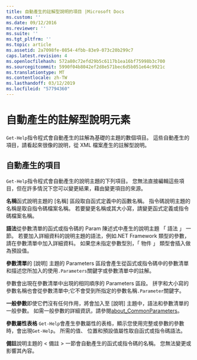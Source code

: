 ```yaml
---
title: 自動產生的註解型說明的項目 |Microsoft Docs
ms.custom: ''
ms.date: 09/12/2016
ms.reviewer: ''
ms.suite: ''
ms.tgt_pltfrm: ''
ms.topic: article
ms.assetid: 2a7098fe-0854-4fbb-83e9-073c20b299c7
caps.latest.revision: 4
ms.openlocfilehash: 572a80c72efd29b5c6117b1ea16bf75998b3c700
ms.sourcegitcommit: 5990f04b8042ef2d8e571bec6d5b051e64c9921c
ms.translationtype: MT
ms.contentlocale: zh-TW
ms.lasthandoff: 03/12/2019
ms.locfileid: "57794360"
---
```

# <a name="autogenerated-elements-of-comment-based-help"></a>自動產生的註解型說明元素

`Get-Help`指令程式會自動產生的註解為基礎的主題的數個項目。 這些自動產生的項目，請看起來很像的說明，從 XML 檔案產生的註解型說明。

## <a name="autogenerated-elements"></a>自動產生的項目

`Get-Help`指令程式會自動產生的說明主題的下列項目。 您無法直接編輯這些項目，但在許多情況下您可以變更結果，藉由變更項目的來源。

**名稱**函式說明主題的 [名稱] 區段取自函式定義中的函數名稱。 指令碼說明主題的名稱是取自指令碼檔案名稱。 若要變更名稱或其大小寫，請變更函式定義或指令碼檔案名稱。

**語法**從參數清單的函式或指令碼的 Param 陳述式中產生的說明主題 「 語法 」 一節。 若要加入詳細資料的說明主題的語法，例如.NET Framework 類型的參數，請在參數清單中加入詳細資料。 如果您未指定參數型別，「 物件 」 類型會插入做為預設值。

**參數清單**的 [說明] 主題的 Parameters 區段會產生從函式或指令碼中的參數清單和描述您所加入的使用`.Parameters`關鍵字或參數清單中的註解。

參數會出現在參數清單中出現的相同順序的 Parameters 區段。 拼字和大小寫的參數名稱也會從參數清單中;它不會受到所指定的參數名稱`.Parameter`關鍵字。

**一般參數**即使它們沒有任何作用，將會加入至 [說明] 主題中，語法和參數清單的一般參數。 如需一般參數的詳細資訊，請參閱[about_CommonParameters](/powershell/module/microsoft.powershell.core/about/about_commonparameters)。

**參數屬性表格**
 `Get-Help`會產生參數屬性的表格，顯示您使用完整或參數的參數時，會出現`Get-Help`。 所需的值、 位置和預設值屬性取自函式或指令碼語法。

**備註**說明主題的 < 備註 > 一節會自動產生的函式或指令碼的名稱。 您無法變更或影響其內容。
